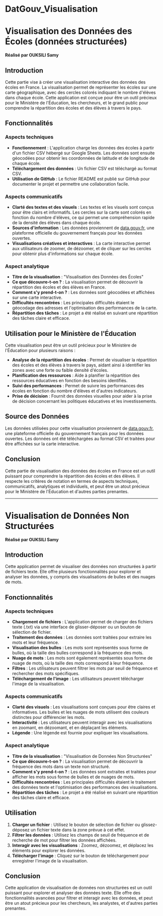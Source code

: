 # DatGouv_Visualisation

# Visualisation des Données des Écoles (données structurées)

**Réalisé par OUKSILI Samy**

## Introduction

Cette partie vise à créer une visualisation interactive des données des écoles en France. La visualisation permet de représenter les écoles sur une carte géographique, avec des cercles colorés indiquant le nombre d'élèves dans chaque école. Cette application est conçue pour être un outil précieux pour le Ministère de l'Éducation, les chercheurs, et le grand public pour comprendre la répartition des écoles et des élèves à travers le pays.

## Fonctionnalités

### Aspects techniques
- **Fonctionnement** : L'application charge les données des écoles à partir d'un fichier CSV hébergé sur Google Sheets. Les données sont ensuite géocodées pour obtenir les coordonnées de latitude et de longitude de chaque école.
- **Téléchargement des données** : Un fichier CSV est téléchargé au format CSV.
- **Utilisation de GitHub** : Le fichier README est publié sur GitHub pour documenter le projet et permettre une collaboration facile.

### Aspects communicatifs
- **Clarté des textes et des visuels** : Les textes et les visuels sont conçus pour être clairs et informatifs. Les cercles sur la carte sont colorés en fonction du nombre d'élèves, ce qui permet une compréhension rapide de la densité des élèves dans chaque école.
- **Sources d'information** : Les données proviennent de [data.gouv.fr](https://www.data.gouv.fr/fr/datasets/effectifs-deleves-par-niveau-et-nombre-de-classes-par-ecole-date-dobservation-au-debut-du-mois-doctobre-chaque-annee/), une plateforme officielle du gouvernement français pour les données ouvertes.
- **Visualisations créatives et interactives** : La carte interactive permet aux utilisateurs de zoomer, de dézoomer, et de cliquer sur les cercles pour obtenir plus d'informations sur chaque école.

### Aspect analytique
- **Titre de la visualisation** : "Visualisation des Données des Écoles"
- **Ce que découvre-t-on ?** : La visualisation permet de découvrir la répartition des écoles et des élèves en France.
- **Comment s'y prend-t-on ?** : Les données sont géocodées et affichées sur une carte interactive.
- **Difficultés rencontrées** : Les principales difficultés étaient le géocodage des adresses et l'optimisation des performances de la carte.
- **Répartition des tâches** : Le projet a été réalisé en suivant une répartition des tâches claire et efficace.

## Utilisation pour le Ministère de l'Éducation

Cette visualisation peut être un outil précieux pour le Ministère de l'Éducation pour plusieurs raisons :
- **Analyse de la répartition des écoles** : Permet de visualiser la répartition des écoles et des élèves à travers le pays, aidant ainsi à identifier les zones avec une forte ou faible densité d'écoles.
- **Planification des ressources** : Aide à planifier la répartition des ressources éducatives en fonction des besoins identifiés.
- **Suivi des performances** : Permet de suivre les performances des écoles en fonction du nombre d'élèves et d'autres indicateurs.
- **Prise de décision** : Fournit des données visuelles pour aider à la prise de décision concernant les politiques éducatives et les investissements.

## Source des Données

Les données utilisées pour cette visualisation proviennent de [data.gouv.fr](https://www.data.gouv.fr/fr/datasets/effectifs-deleves-par-niveau-et-nombre-de-classes-par-ecole-date-dobservation-au-debut-du-mois-doctobre-chaque-annee/), une plateforme officielle du gouvernement français pour les données ouvertes. Les données ont été téléchargées au format CSV et traitées pour être affichées sur la carte interactive.

## Conclusion

Cette partie de visualisation des données des écoles en France est un outil puissant pour comprendre la répartition des écoles et des élèves. Il respecte les critères de notation en termes de aspects techniques, communicatifs, analytiques et individuels, et peut être un atout précieux pour le Ministère de l'Éducation et d'autres parties prenantes.

---

# Visualisation de Données Non Structurées

**Réalisé par OUKSILI Samy**

## Introduction

Cette application permet de visualiser des données non structurées à partir de fichiers texte. Elle offre plusieurs fonctionnalités pour explorer et analyser les données, y compris des visualisations de bulles et des nuages de mots.

## Fonctionnalités

### Aspects techniques
- **Chargement de fichiers** : L'application permet de charger des fichiers texte (.txt) via une interface de glisser-déposer ou un bouton de sélection de fichier.
- **Traitement des données** : Les données sont traitées pour extraire les mots et leur fréquence.
- **Visualisation des bulles** : Les mots sont représentés sous forme de bulles, où la taille des bulles correspond à la fréquence des mots.
- **Nuage de mots** : Les mots sont également représentés sous forme de nuage de mots, où la taille des mots correspond à leur fréquence.
- **Filtres** : Les utilisateurs peuvent filtrer les mots par seuil de fréquence et rechercher des mots spécifiques.
- **Téléchargement de l'image** : Les utilisateurs peuvent télécharger l'image de la visualisation.

### Aspects communicatifs
- **Clarté des visuels** : Les visualisations sont conçues pour être claires et informatives. Les bulles et les nuages de mots utilisent des couleurs distinctes pour différencier les mots.
- **Interactivité** : Les utilisateurs peuvent interagir avec les visualisations en zoomant, en dézoomant, et en déplaçant les éléments.
- **Légende** : Une légende est fournie pour expliquer les visualisations.

### Aspect analytique
- **Titre de la visualisation** : "Visualisation de Données Non Structurées"
- **Ce que découvre-t-on ?** : La visualisation permet de découvrir la fréquence des mots dans un texte non structuré.
- **Comment s'y prend-t-on ?** : Les données sont extraites et traitées pour afficher les mots sous forme de bulles et de nuages de mots.
- **Difficultés rencontrées** : Les principales difficultés étaient le traitement des données texte et l'optimisation des performances des visualisations.
- **Répartition des tâches** : Le projet a été réalisé en suivant une répartition des tâches claire et efficace.

## Utilisation

1. **Charger un fichier** : Utilisez le bouton de sélection de fichier ou glissez-déposez un fichier texte dans la zone prévue à cet effet.
2. **Filtrer les données** : Utilisez les champs de seuil de fréquence et de recherche de mot pour filtrer les données affichées.
3. **Interagir avec les visualisations** : Zoomez, dézoomez, et déplacez les éléments pour explorer les données.
4. **Télécharger l'image** : Cliquez sur le bouton de téléchargement pour enregistrer l'image de la visualisation.

## Conclusion

Cette application de visualisation de données non structurées est un outil puissant pour explorer et analyser des données texte. Elle offre des fonctionnalités avancées pour filtrer et interagir avec les données, et peut être un atout précieux pour les chercheurs, les analystes, et d'autres parties prenantes.
